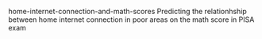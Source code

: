 home-internet-connection-and-math-scores
 Predicting the relationhship between home internet connection in poor areas on the math score in PISA exam
